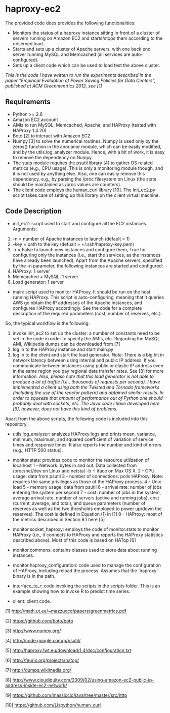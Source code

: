 haproxy-ec2
===========

The provided code does provides the following functionalities:
- Monitors the status of a haproxy instance sitting in front of a cluster of servers running on Amazon EC2 and starts/stops them according to the observed load.
- Starts and sets up a cluster of Apache servers, with one back end server running MySQL and Memcached (all services are auto-configured).
- Sets up a client code which can be used to load test the above cluster.

*This is the code I have written to run the experiments described in the paper "Empirical Evaluation of Power Saving Policies for Data Centers", published at ACM Greenmentrics 2012, see [1]*


Requirements
------------

- Python >= 2.6
- Amazon EC2 account
- AMIs to run MySQL, Memcached, Apache, and HAProxy (tested with HAProxy 1.4.20)
- Boto [2] to interact with Amazon EC2
- Numpy [3] to solve the numerical routines.
Numpy is used only by the zeros() function in the anor.anor module, which can be easily modified, and by the utils.log_analyzer module. Hence, with a bit of work, it is easy to remove the dependency on Numpy.
 - The stats module requires the psutil library [4] to gather OS related metrics (e.g., CPU usage). This is only a monitoring module though, and it is not used by anything else. Also, one can easily remove this dependency, e.g., by parsing the /proc filesystem on Linux (the state should be maintained as /proc values are counters).
- The client code employs the human_curl library [10]. The init_ec2.py script takes care of setting up this library on the client virtual machine.


Code Description
----------------

- init_ec2: script used to start and configure all the EC2 instances. Arguments:
1) -n = number of Apache instances to launch (default = 1)
2) -key = path to the key (defualt = ~/.ssh/haproxy-key.pem)
3) -r = False to launch new instances and configure them, True for configuring only the instances (i.e., start the services, as the instances have already been launched).
Apart from the Apache servers, specified by the -n parameter, the following instances are started and configured:
1) HAProxy: 1 server
2) Memcached + MySQL: 1 server
3) Load generator: 1 server

- main: script used to monitor HAProxy. It should be run on the host running HAProxy. This script is auto-configuring, meaning that it queries AWS go obtain the IP addresses of the Apache instances, and configures HAProxy accordingly. See the code for a complete description of the required parameters (cost, number of reserves, etc.).

So, the typical workflow is the following:
1) invoke init_ec2 to set up the cluster: a number of constants need to be set in the code in order to specify the AMIs, etc. Regarding the MySQL AMI, Wikipedia dumps can be downloaded from [7]
2) log in to the HAProxy instance and start main.py
3) log in to the client and start the load generator.
*Note*: There is a big hit in network latency between using internal and public IP address. If you communicate between instances using public or elastic IP address even in the same region you pay regional data transfer rates. See [8] for more information.
*Also, please note that this load generator is not able to produce a lot of traffic (i.e., thousands of requests per second). I have implemented a client using both the Twisted and Tornado frameworks (including the use of the reactor pattern) and obtained similar results. In order to squeeze that amount of performance out of Python one should probably deal with sockets, etc. The Java code I have developed here [9], however, does not have this kind of problems.*


Apart from the above scripts, the following code is included into this repository.

- utils.log_analyzer: analyzes HAProxy logs and prints mean, variance, minimum, maximum, and squared coefficient of variation of service times and response times. It also reports the number and kind of errors (e.g., HTTP 500 status).

- monitor.stats: provides code to monitor the resource utilization of localhost
1 - Network: bytes in and out. Data collected from /proc/net/dev on Linux and netstat -b -I iface on Max OS X.
2 - CPU usage: data from psutil 
3 - number of connections: polls HAProxy. Note: requires the same privileges as those of the HAProxy process.
4 - Unix load
5 - memory usage: data from psutil
6 - arrival rate: number of jobs entering the system per second
7 - cost: number of jobs in the system, average arrival rate, number of servers (active and running jobs), cost (current, average, and total), and queue parameters (number of reserves as well as the two thresholds employed to power up/down the reserves). The cost is defined in Equation (1) in [1]
8 - HAProxy: most of the metrics described in Section 9.1 here [5]

- monitor.socket_haproxy: employs the code of monitor.stats to monitor HAProxy (i.e., it connects to HAProxy and reports the HAProxy statistics described above). Most of this code is based on HATop [6]

- monitor.commons: contains classes used to store data about running instances.

- monitor.haproxy_configuration: code used to manage the configuration of HAProxy, including reload the process. Assumes that the 'haproxy' binary is in the path.
- interface_to_r: code invoking the scripts in the scripts folder. This is an example showing how to invoke R to predict time series.

- client: client code.



[1] http://math.ut.ee/~mazzucco/papers/greenmetrics.pdf

[2] https://github.com/boto/boto

[3] http://www.numpy.org/

[4] http://code.google.com/p/psutil/

[5] http://haproxy.1wt.eu/download/1.4/doc/configuration.txt

[6] http://feurix.org/projects/hatop/

[7] http://dumps.wikimedia.org/

[8] http://www.cloudiquity.com/2009/02/using-amazon-ec2-public-ip-address-inside-ec2-network/

[9] https://github.com/massiccio/java/tree/master/src/http

[10] https://github.com/Lispython/human_curl